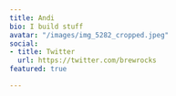 ```yaml
---
title: Andi
bio: I build stuff
avatar: "/images/img_5282_cropped.jpeg"
social:
- title: Twitter
  url: https://twitter.com/brewrocks
featured: true

---
```

